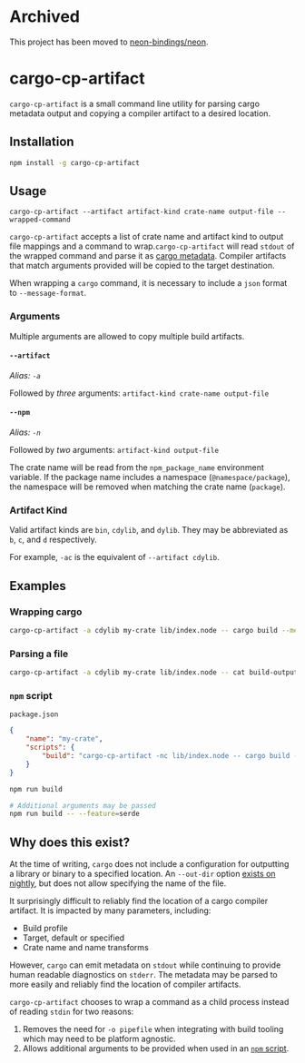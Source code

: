 # Archived

This project has been moved to [neon-bindings/neon](https://github.com/neon-bindings/neon/tree/main/pkgs/cargo-cp-artifact).

# cargo-cp-artifact

`cargo-cp-artifact` is a small command line utility for parsing cargo metadata output and copying a compiler artifact to a desired location.

## Installation

```sh
npm install -g cargo-cp-artifact
```

## Usage

```
cargo-cp-artifact --artifact artifact-kind crate-name output-file -- wrapped-command
```

`cargo-cp-artifact` accepts a list of crate name and artifact kind to output file mappings and a command to wrap.`cargo-cp-artifact` will read `stdout` of the wrapped command and parse it as [cargo metadata](https://doc.rust-lang.org/cargo/reference/external-tools.html#json-messages). Compiler artifacts that match arguments provided will be copied to the target destination.

When wrapping a `cargo` command, it is necessary to include a `json` format to `--message-format`.

### Arguments

Multiple arguments are allowed to copy multiple build artifacts.

#### `--artifact`

_Alias: `-a`_

Followed by *three* arguments: `artifact-kind crate-name output-file`

#### `--npm`

_Alias: `-n`_

Followed by *two* arguments: `artifact-kind output-file`

The crate name will be read from the `npm_package_name` environment variable. If the package name includes a namespace (`@namespace/package`), the namespace will be removed when matching the crate name (`package`).

### Artifact Kind

Valid artifact kinds are `bin`, `cdylib`, and `dylib`. They may be abbreviated as `b`, `c`, and `d` respectively.

For example, `-ac` is the equivalent of `--artifact cdylib`.

## Examples

### Wrapping cargo

```sh
cargo-cp-artifact -a cdylib my-crate lib/index.node -- cargo build --message-format=json-render-diagnostics
```

### Parsing a file

```sh
cargo-cp-artifact -a cdylib my-crate lib/index.node -- cat build-output.txt
```

### `npm` script

`package.json`
```json
{
    "name": "my-crate",
    "scripts": {
        "build": "cargo-cp-artifact -nc lib/index.node -- cargo build --message-format=json-render-diagnostics"
    }
}
```

```sh
npm run build

# Additional arguments may be passed
npm run build -- --feature=serde
```

## Why does this exist?

At the time of writing, `cargo` does not include a configuration for outputting a library or binary to a specified location. An `--out-dir` option [exists on nightly](https://github.com/rust-lang/cargo/issues/6790), but does not allow specifying the name of the file.

It surprisingly difficult to reliably find the location of a cargo compiler artifact. It is impacted by many parameters, including:

* Build profile
* Target, default or specified
* Crate name and name transforms

However, `cargo` can emit metadata on `stdout` while continuing to provide human readable diagnostics on `stderr`. The metadata may be parsed to more easily and reliably find the location of compiler artifacts.

`cargo-cp-artifact` chooses to wrap a command as a child process instead of reading `stdin` for two reasons:

1. Removes the need for `-o pipefile` when integrating with build tooling which may need to be platform agnostic.
2. Allows additional arguments to be provided when used in an [`npm` script](https://docs.npmjs.com/cli/v6/using-npm/scripts).
